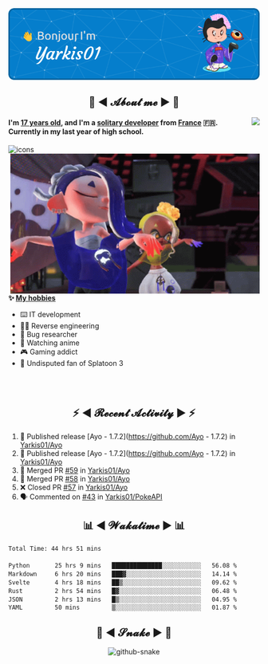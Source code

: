 <div align="center">
  <img src="assets/header.png" />
</div>

<h2 align="center">💬 ◄ 𝓐𝓫𝓸𝓾𝓽 𝓶𝓮 ► 💬</h2>
<img src="https://count.getloli.com/get/@Yarkis01?theme=moebooru" align="right" />

<h4>I'm <ins>17 years old</ins>, and I'm a <ins>solitary developer</ins> from <ins>France</ins> 🇫🇷.<br />
Currently in my last year of high school.</h4>


<picture>
  <source media="(prefers-color-scheme: dark)" srcset="assets/icons_dark.svg" />
  <source media="(prefers-color-scheme: light)" srcset="assets/icons.svg" />
  <img alt="icons" src="icons.svg" />
</picture>

<br />

<img src="assets/splatoon3.gif" width="500" align="right" />

**✨ <ins>My hobbies</ins>**
- ⌨️ IT development 
- 👨‍💻 Reverse engineering
- 🐛 Bug researcher
- 👀 Watching anime
- 🎮 Gaming addict
- 🔫 Undisputed fan of Splatoon 3

<br /><br />

<h2 align="center">⚡ ◄ 𝓡𝓮𝓬𝓮𝓷𝓽 𝓐𝓬𝓽𝓲𝓿𝓲𝓽𝔂 ► ⚡</h2>

<!--START_SECTION:activity-->
1. 🚀 Published release [Ayo - 1.7.2](https://github.com/Ayo - 1.7.2) in [Yarkis01/Ayo](https://github.com/Yarkis01/Ayo)
2. 🚀 Published release [Ayo - 1.7.2](https://github.com/Ayo - 1.7.2) in [Yarkis01/Ayo](https://github.com/Yarkis01/Ayo)
3. 🎉 Merged PR [#59](https://github.com/Yarkis01/Ayo/pull/59) in [Yarkis01/Ayo](https://github.com/Yarkis01/Ayo)
4. 🎉 Merged PR [#58](https://github.com/Yarkis01/Ayo/pull/58) in [Yarkis01/Ayo](https://github.com/Yarkis01/Ayo)
5. ❌ Closed PR [#57](https://github.com/Yarkis01/Ayo/pull/57) in [Yarkis01/Ayo](https://github.com/Yarkis01/Ayo)
6. 🗣 Commented on [#43](https://github.com/Yarkis01/PokeAPI/issues/43) in [Yarkis01/PokeAPI](https://github.com/Yarkis01/PokeAPI)
<!--END_SECTION:activity-->

<h2 align="center">📊 ◄ 𝓦𝓪𝓴𝓪𝓽𝓲𝓶𝓮 ► 📊</h2>

<!--START_SECTION:waka-->

```txt
Total Time: 44 hrs 51 mins

Python       25 hrs 9 mins   ██████████████░░░░░░░░░░░   56.08 %
Markdown     6 hrs 20 mins   ███▓░░░░░░░░░░░░░░░░░░░░░   14.14 %
Svelte       4 hrs 18 mins   ██▒░░░░░░░░░░░░░░░░░░░░░░   09.62 %
Rust         2 hrs 54 mins   █▓░░░░░░░░░░░░░░░░░░░░░░░   06.48 %
JSON         2 hrs 13 mins   █▒░░░░░░░░░░░░░░░░░░░░░░░   04.95 %
YAML         50 mins         ▒░░░░░░░░░░░░░░░░░░░░░░░░   01.87 %
```

<!--END_SECTION:waka-->

<div align="center">
  <h2 align="center">🐍 ◄ 𝓢𝓷𝓪𝓴𝓮 ► 🐍</h2>
  <picture>
    <source media="(prefers-color-scheme: dark)" srcset="assets/github-snake-dark.svg" />
    <source media="(prefers-color-scheme: light)" srcset="assets/github-snake.svg" />
    <img alt="github-snake" src="github-snake.svg" />
  </picture>
</div>
